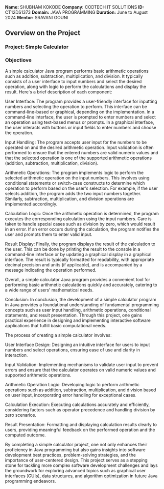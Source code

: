 **Name:** SHUBHAM KOKODE
**Company:** CODTECH IT SOLUTIONS
**ID:** CT12DS1373
**Domain:** JAVA PROGRAMMING
**Duration:** June to August 2024
**Mentor:** SRAVANI GOUNI

## Overview on the Project

### Project: Simple Calculator

### Objectiove
A simple calculator Java program performs basic arithmetic operations such as addition, subtraction, multiplication, and division. It typically consists of a user interface to input numbers and select the desired operation, along with logic to perform the calculations and display the result. Here's a brief description of each component:

User Interface: The program provides a user-friendly interface for inputting numbers and selecting the operation to perform. This interface can be command-line-based or graphical, depending on the implementation. In a command-line interface, the user is prompted to enter numbers and select an operation using text-based menus or prompts. In a graphical interface, the user interacts with buttons or input fields to enter numbers and choose the operation.

Input Handling: The program accepts user input for the numbers to be operated on and the desired arithmetic operation. Input validation is often performed to ensure that the entered numbers are valid numeric values and that the selected operation is one of the supported arithmetic operations (addition, subtraction, multiplication, division).

Arithmetic Operations: The program implements logic to perform the selected arithmetic operation on the input numbers. This involves using conditional statements or switch-case constructs to determine which operation to perform based on the user's selection. For example, if the user selects addition, the program adds the two input numbers together. Similarly, subtraction, multiplication, and division operations are implemented accordingly.

Calculation Logic: Once the arithmetic operation is determined, the program executes the corresponding calculation using the input numbers. Care is taken to handle special cases such as division by zero, which would result in an error. If an error occurs during the calculation, the program notifies the user and prompts them to enter valid input.

Result Display: Finally, the program displays the result of the calculation to the user. This can be done by printing the result to the console in a command-line interface or by updating a graphical display in a graphical interface. The result is typically formatted for readability, with appropriate decimal precision and units (if applicable), and is accompanied by a message indicating the operation performed.

Overall, a simple calculator Java program provides a convenient tool for performing basic arithmetic calculations quickly and accurately, catering to a wide range of users' mathematical needs.

Conclusion: In conclusion, the development of a simple calculator program in Java provides a foundational understanding of fundamental programming concepts such as user input handling, arithmetic operations, conditional statements, and result presentation. Through this project, one gains practical experience in designing and implementing interactive software applications that fulfill basic computational needs.

The process of creating a simple calculator involves:

User Interface Design: Designing an intuitive interface for users to input numbers and select operations, ensuring ease of use and clarity in interaction.

Input Validation: Implementing mechanisms to validate user input to prevent errors and ensure that the calculator operates on valid numeric values and supported arithmetic operations.

Arithmetic Operation Logic: Developing logic to perform arithmetic operations such as addition, subtraction, multiplication, and division based on user input, incorporating error handling for exceptional cases.

Calculation Execution: Executing calculations accurately and efficiently, considering factors such as operator precedence and handling division by zero scenarios.

Result Presentation: Formatting and displaying calculation results clearly to users, providing meaningful feedback on the performed operation and the computed outcome.

By completing a simple calculator project, one not only enhances their proficiency in Java programming but also gains insights into software development best practices, problem-solving strategies, and the importance of user-centered design. This project serves as a stepping stone for tackling more complex software development challenges and lays the groundwork for exploring advanced topics such as graphical user interfaces (GUIs), data structures, and algorithm optimization in future Java programming endeavors.
